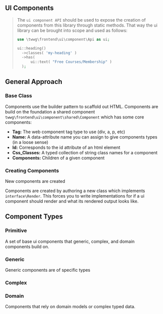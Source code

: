 UI Components
-------------

> The `ui component API` should be used to expose the creation of components from this library 
> through static methods. That way the ui library can be brought into scope and used as follows: 
> ```php
> use \twwg\frontend\ui\component\Api as ui;
> 
> ui::heading()
>   ->classes( 'my-heading' )
>   ->has(
>       ui::text( "Free Courses/Membership" )
>   );
> ```

## General Approach

### Base Class
Components use the builder pattern to scaffold out HTML. Components are build on the foundation 
a shared component `twwg\frontend\ui\component\shared\Component` which has some core components:

- **Tag:** The web component tag type to use (div, a, p, etc)
- **Name:** A data-attribute name you can assign to give components types (in a loose sense)
- **Id:** Corresponds to the id attribute of an html element
- **Css_Classes:** A typed collection of string class names for a component
- **Components:** Children of a given component

### Creating Components
New components are created  

Components are created by authoring a new class which implements `interface\Render`. This forces 
you to write implementations for if a ui component should render and what its rendered output 
looks like. 



## Component Types 

### Primitive
A set of base ui components that generic, complex, and domain components 
build on.


### Generic
Generic components are of specific types

### Complex


### Domain
Components that rely on domain models or complex typed data.